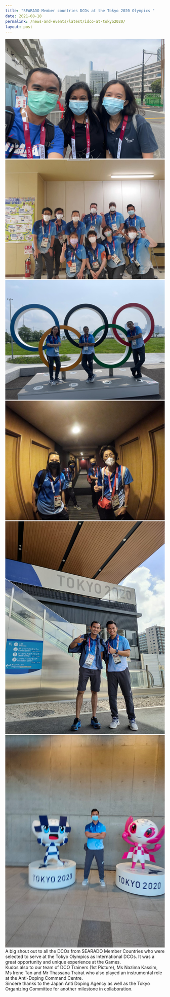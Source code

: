 ```yaml
---
title: "SEARADO Member countries DCOs at the Tokyo 2020 Olympics "
date: 2021-08-18
permalink: /news-and-events/latest/idco-at-tokyo2020/
layout: post
---
```


![Alt text for image on Isomer site](/images/WhatsApp%20Image%202021-08-11%20at%20095827%201.jpeg)![Alt text for image on Isomer site](/images/WhatsApp%20Image%202021-08-11%20at%20115851.jpeg) ![Alt text for image on Isomer site](/images/WhatsApp%20Image%202021-08-11%20at%20095827.jpeg)![Alt text for image on Isomer site](/images/WhatsApp%20Image%202021-08-11%20at%20101625.jpeg)![Alt text for image on Isomer site](/images/WhatsApp%20Image%202021-08-11%20at%20115825.jpeg)![Alt text for image on Isomer site](/images/WhatsApp%20Image%202021-08-11%20at%20115826.jpeg)<br>
A big shout out to all the DCOs from SEARADO Member Countries who were selected to serve at the Tokyo Olympics as International DCOs. It was a great opportunity and unique experience at the Games.<br> Kudos also to our team of DCO Trainers (1st Picture), Ms Nazima Kassim, Ms Irene Tan and Mr Thassana Trairat who also played an instrumental role at the Anti-Doping Command Centre.<br> Sincere thanks to the Japan Anti Doping Agency as well as the Tokyo Organizing Committee for another milestone in collaboration. 